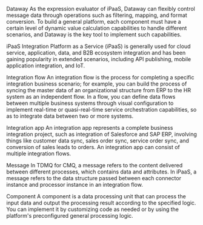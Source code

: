 ﻿ 
Dataway
As the expression evaluator of iPaaS, Dataway can flexibly control message data through operations such as filtering, mapping, and format conversion. To build a general platform, each component must have a certain level of dynamic value calculation capabilities to handle different scenarios, and Dataway is the key tool to implement such capabilities.

 
iPaaS
Integration Platform as a Service (iPaaS) is generally used for cloud service, application, data, and B2B ecosystem integration and has been gaining popularity in extended scenarios, including API publishing, mobile application integration, and IoT.

 
Integration flow
An integration flow is the process for completing a specific integration business scenario; for example, you can build the process of syncing the master data of an organizational structure from ERP to the HR system as an independent flow. In a flow, you can define data flows between multiple business systems through visual configuration to implement real-time or quasi-real-time service orchestration capabilities, so as to integrate data between two or more systems.

Integration app
An integration app represents a complete business integration project, such as integration of Salesforce and SAP ERP, involving things like customer data sync, sales order sync, service order sync, and conversion of sales leads to orders. An integration app can consist of multiple integration flows.

 
Message
In TDMQ for CMQ, a message refers to the content delivered between different processes, which contains data and attributes.
In iPaaS, a message refers to the data structure passed between each connector instance and processor instance in an integration flow.
 
Component
A component is a data processing unit that can process the input data and output the processing result according to the specified logic. You can implement it by customizing code as needed or by using the platform's preconfigured general processing logic.